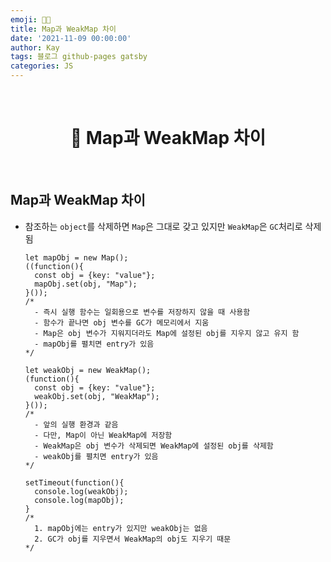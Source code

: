 ```yaml
---
emoji: 👨‍💻
title: Map과 WeakMap 차이
date: '2021-11-09 00:00:00'
author: Kay
tags: 블로그 github-pages gatsby
categories: JS
---
```


<br>

<h1 align="center">
  👋  Map과 WeakMap 차이
</h1>

<br>

## Map과 WeakMap 차이

- 참조하는 `object`를 삭제하면 `Map`은 그대로 갖고 있지만 `WeakMap`은 `GC`처리로 삭제됨

  ```tsx
  let mapObj = new Map();
  ((function(){
  	const obj = {key: "value"};
  	mapObj.set(obj, "Map");
  }());
  /*
  	- 즉시 실행 함수는 일회용으로 변수를 저장하지 않을 때 사용함
  	- 함수가 끝나면 obj 변수를 GC가 메모리에서 지움
  	- Map은 obj 변수가 지워지더라도 Map에 설정된 obj를 지우지 않고 유지 함
  	- mapObj를 펼치면 entry가 있음
  */

  let weakObj = new WeakMap();
  (function(){
  	const obj = {key: "value"};
  	weakObj.set(obj, "WeakMap");
  }());
  /*
  	- 앞의 실행 환경과 같음
  	- 다만, Map이 아닌 WeakMap에 저장함
  	- WeakMap은 obj 변수가 삭제되면 WeakMap에 설정된 obj를 삭제함
  	- weakObj를 펼치면 entry가 있음
  */

  setTimeout(function(){
  	console.log(weakObj);
  	console.log(mapObj);
  }
  /*
  	1. mapObj에는 entry가 있지만 weakObj는 없음
  	2. GC가 obj를 지우면서 WeakMap의 obj도 지우기 때문
  */
  ```

```toc

```
